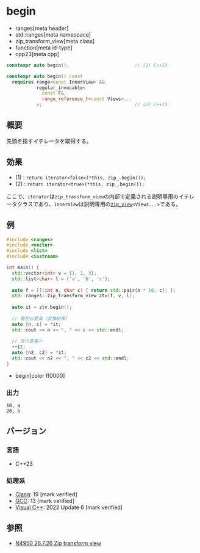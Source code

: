 # begin
* ranges[meta header]
* std::ranges[meta namespace]
* zip_transform_view[meta class]
* function[meta id-type]
* cpp23[meta cpp]

```cpp
constexpr auto begin();                        // (1) C++23

constexpr auto begin() const
  requires range<const InnerView> &&
           regular_invocable<
             const F&,
             range_reference_t<const Views>...
           >;                                  // (2) C++23
```

## 概要

先頭を指すイテレータを取得する。

## 効果

- (1) : `return iterator<false>(*this, zip_.begin());`
- (2) : `return iterator<true>(*this, zip_.begin());`

ここで、`iterator`は`zip_transform_view`の内部で定義される説明専用のイテレータクラスであり、`InnerView`は説明専用の[`zip_view`](../zip_view.md)`<Views...>`である。

## 例
```cpp example
#include <ranges>
#include <vector>
#include <list>
#include <iostream>

int main() {
  std::vector<int> v = {1, 2, 3};
  std::list<char> l = {'a', 'b', 'c'};
  
  auto f = [](int n, char c) { return std::pair{n * 10, c}; };
  std::ranges::zip_transform_view ztv(f, v, l);
  
  auto it = ztv.begin();
  
  // 最初の要素（変換結果）
  auto [n, c] = *it;
  std::cout << n << ", " << c << std::endl;
  
  // 次の要素へ
  ++it;
  auto [n2, c2] = *it;
  std::cout << n2 << ", " << c2 << std::endl;
}
```
* begin[color ff0000]

### 出力
```
10, a
20, b
```

## バージョン
### 言語
- C++23

### 処理系
- [Clang](/implementation.md#clang): 19 [mark verified]
- [GCC](/implementation.md#gcc): 13 [mark verified]
- [Visual C++](/implementation.md#visual_cpp): 2022 Update 6 [mark verified]

## 参照
- [N4950 26.7.26 Zip transform view](https://timsong-cpp.github.io/cppwp/n4950/range.zip.transform)
